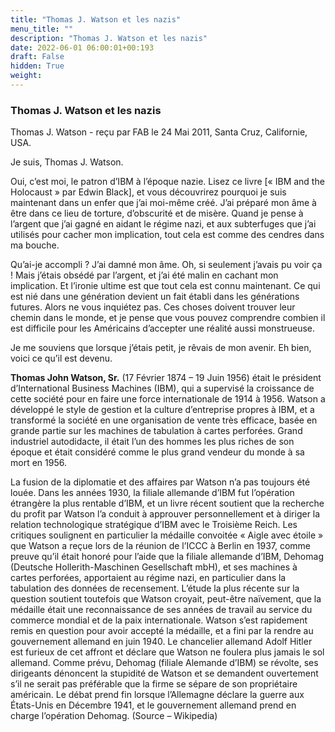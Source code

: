 ```yaml
---
title: "Thomas J. Watson et les nazis"
menu_title: ""
description: "Thomas J. Watson et les nazis"
date: 2022-06-01 06:00:01+00:193
draft: False
hidden: True
weight:
---
```

### Thomas J. Watson et les nazis

Thomas J. Watson - reçu par FAB le 24 Mai 2011, Santa Cruz, Californie, USA.

Je suis, Thomas J. Watson.

Oui, c’est moi, le patron d’IBM à l’époque nazie. Lisez ce livre [« IBM and the Holocaust » par Edwin Black], et vous découvrirez pourquoi je suis maintenant dans un enfer que j’ai moi-même créé. J’ai préparé mon âme à être dans ce lieu de torture, d’obscurité et de misère. Quand je pense à l’argent que j’ai gagné en aidant le régime nazi, et aux subterfuges que j’ai utilisés pour cacher mon implication, tout cela est comme des cendres dans ma bouche.

Qu’ai-je accompli ? J’ai damné mon âme. Oh, si seulement j’avais pu voir ça ! Mais j’étais obsédé par l’argent, et j’ai été malin en cachant mon implication. Et l’ironie ultime est que tout cela est connu maintenant. Ce qui est nié dans une génération devient un fait établi dans les générations futures. Alors ne vous inquiétez pas. Ces choses doivent trouver leur chemin dans le monde, et je pense que vous pouvez comprendre combien il est difficile pour les Américains d’accepter une réalité aussi monstrueuse.

Je me souviens que lorsque j’étais petit, je rêvais de mon avenir. Eh bien, voici ce qu’il est devenu.

**Thomas John Watson, Sr.** (17 Février 1874 – 19 Juin 1956) était le président d’International Business Machines (IBM), qui a supervisé la croissance de cette société pour en faire une force internationale de 1914 à 1956. Watson a développé le style de gestion et la culture d’entreprise propres à IBM, et a transformé la société en une organisation de vente très efficace, basée en grande partie sur les machines de tabulation à cartes perforées. Grand industriel autodidacte, il était l’un des hommes les plus riches de son époque et était considéré comme le plus grand vendeur du monde à sa mort en 1956.

La fusion de la diplomatie et des affaires par Watson n’a pas toujours été louée. Dans les années 1930, la filiale allemande d’IBM fut l’opération étrangère la plus rentable d’IBM, et un livre récent soutient que la recherche du profit par Watson l’a conduit à approuver personnellement et à diriger la relation technologique stratégique d’IBM avec le Troisième Reich. Les critiques soulignent en particulier la médaille convoitée « Aigle avec étoile » que Watson a reçue lors de la réunion de l’ICCC à Berlin en 1937, comme preuve qu’il était honoré pour l’aide que la filiale allemande d’IBM, Dehomag (Deutsche Hollerith-Maschinen Gesellschaft mbH), et ses machines à cartes perforées, apportaient au régime nazi, en particulier dans la tabulation des données de recensement. L’étude la plus récente sur la question soutient toutefois que Watson croyait, peut-être naïvement, que la médaille était une reconnaissance de ses années de travail au service du commerce mondial et de la paix internationale. Watson s’est rapidement remis en question pour avoir accepté la médaille, et a fini par la rendre au gouvernement allemand en juin 1940. Le chancelier allemand Adolf Hitler est furieux de cet affront et déclare que Watson ne foulera plus jamais le sol allemand. Comme prévu, Dehomag (filiale Alemande d’IBM) se révolte, ses dirigeants dénoncent la stupidité de Watson et se demandent ouvertement s’il ne serait pas préférable que la firme se sépare de son propriétaire américain. Le débat prend fin lorsque l’Allemagne déclare la guerre aux États-Unis en Décembre 1941, et le gouvernement allemand prend en charge l’opération Dehomag. (Source – Wikipedia)



